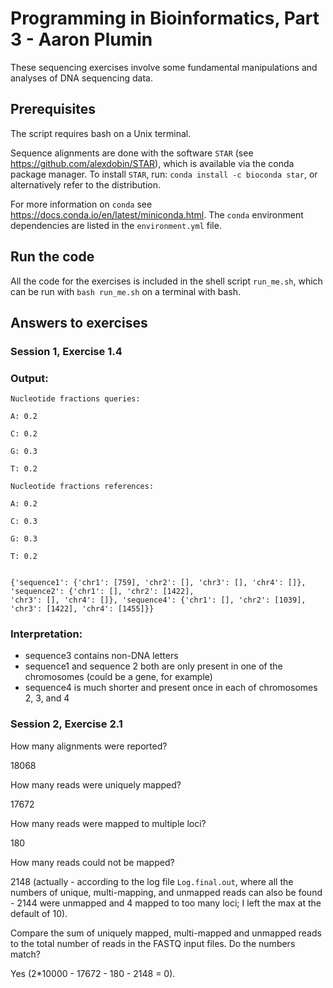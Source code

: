 # Programming in Bioinformatics, Part 3 - Aaron Plumin
These sequencing exercises involve some fundamental manipulations and analyses of DNA sequencing data.

## Prerequisites
The script requires bash on a Unix terminal.

Sequence alignments are done with the software `STAR` (see https://github.com/alexdobin/STAR), which is available via the conda package manager.
To install `STAR`, run: `conda install -c bioconda star`, or alternatively refer to the distribution.

For more information on `conda` see https://docs.conda.io/en/latest/miniconda.html. 
The `conda` environment dependencies are listed in the `environment.yml` file. 

## Run the code
All the code for the exercises is included in the shell script `run_me.sh`,
which can be run with `bash run_me.sh` on a terminal with bash.


## Answers to exercises
### Session 1, Exercise 1.4
### Output:
```
Nucleotide fractions queries:

A: 0.2

C: 0.2

G: 0.3

T: 0.2

Nucleotide fractions references:

A: 0.2

C: 0.3

G: 0.3

T: 0.2


{'sequence1': {'chr1': [759], 'chr2': [], 'chr3': [], 'chr4': []}, 'sequence2': {'chr1': [], 'chr2': [1422], 
'chr3': [], 'chr4': []}, 'sequence4': {'chr1': [], 'chr2': [1039], 'chr3': [1422], 'chr4': [1455]}}
```

### Interpretation:

- sequence3 contains non-DNA letters
- sequence1 and sequence 2 both are only present in one of the chromosomes (could be a gene, for example)
- sequence4 is much shorter and present once in each of chromosomes 2, 3, and 4

### Session 2, Exercise 2.1
How many alignments were reported?

18068

How many reads were uniquely mapped?

17672

How many reads were mapped to multiple loci?

180

How many reads could not be mapped?

2148 (actually - according to the log file `Log.final.out`, where all the numbers of unique, multi-mapping, and unmapped 
reads can also be found - 2144 were unmapped and 4 mapped to too many loci; I left the max at the default of 10).

Compare the sum of uniquely mapped, multi-mapped and unmapped reads to the total number of reads in the FASTQ input 
files. Do the numbers match?

Yes (2*10000 - 17672 - 180 - 2148 = 0).
